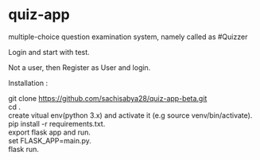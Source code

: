 # quiz-app

multiple-choice question examination system, namely called as #Quizzer

Login and start with test.

Not a user, then Register as User and login.


Installation :

git clone https://github.com/sachisabya28/quiz-app-beta.git <br />
cd <root-directory>. <br />
create vitual env(python 3.x) and activate it (e.g source venv/bin/activate). <br />
pip install -r requirements.txt. <br />
export flask app and run. <br />
set FLASK_APP=main.py. <br />
flask run. <br />
